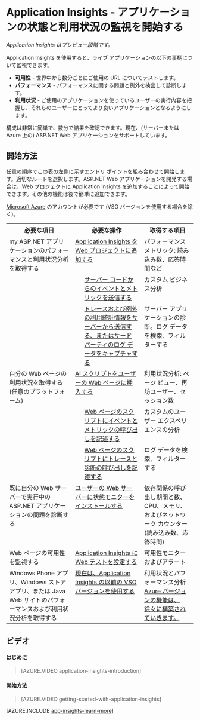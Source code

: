 ﻿<properties 
	pageTitle="Application Insights を使ってみる" 
	description="内部設置型または Microsoft Azure Web アプリケーションの使用状況、可用性、パフォーマンスを Application Insights で分析します。" 
	services="application-insights" 
	authors="alancameronwills" 
	manager="kamrani"/>

<tags 
	ms.service="application-insights" 
	ms.workload="tbd" 
	ms.tgt_pltfrm="ibiza" 
	ms.devlang="na" 
	ms.topic="article" 
	ms.date="2015-02-10" 
	ms.author="awills"/>

# Application Insights - アプリケーションの状態と利用状況の監視を開始する

*Application Insights はプレビュー段階です。*

Application Insights を使用すると、ライブ アプリケーションの以下の事柄について監視できます。

* **可用性** - 世界中から数分ごとにご使用の URL についてテストします。
* **パフォーマンス** - パフォーマンスに関する問題と例外を検出して診断します。
* **利用状況** - ご使用のアプリケーションを使っているユーザーの実行内容を把握し、それらのユーザーにとってより良いアプリケーションとなるようにします。

構成は非常に簡単で、数分で結果を確認できます。現在、(サーバーまたは Azure 上の) ASP.NET Web アプリケーションをサポートしています。


## 開始方法

任意の順序でこの表の左側に示すエントリ ポイントを組み合わせて開始します。適切なルートを選択します。ASP.NET Web アプリケーションを開発する場合は、Web プロジェクトに Application Insights を追加することによって開始できます。その他の機能は後で簡単に追加できます。

[Microsoft Azure](http://azure.com) のアカウントが必要です (VSO バージョンを使用する場合を除く)。

<table >
<tr valign="top"><th>必要な項目</th><th colspan="2">必要な操作</th><th>取得する項目</th></tr>
<tr valign="top"><td>my ASP.NET アプリケーションのパフォーマンスと利用状況分析を取得する</td><td colspan="2"><a href="../app-insights-start-monitoring-app-health-usage/">Application Insights を Web プロジェクトに追加する</a></td><td>パフォーマンス メトリック: 読み込み数、応答時間など</td></tr>
<tr valign="top"><td></td><td></td><td><a href="../app-insights-web-track-usage-custom-events-metrics/">サーバー コードからのイベントとメトリックを送信する</a></td><td>カスタム ビジネス分析</td></tr>
<tr valign="top"><td></td><td></td><td><a href="../app-insights-search-diagnostic-logs/">トレースおよび例外の利用統計情報をサーバーから送信する、またはサード パーティのログ データをキャプチャする</td><td>サーバー アプリケーションの診断。ログ データを検索、フィルターする</a></td></tr>
<tr valign="top"><td>自分の Web ページの利用状況を取得する (任意のプラットフォーム) </td><td colspan="2"><a href="../app-insights-web-track-usage/">AI スクリプトをユーザーの Web ページに挿入する</a></td><td>利用状況分析: ページ ビュー、再訪ユーザー、セッション数</td></tr>
<tr valign="top"><td></td><td>&nbsp;&nbsp;</td><td><a href="../app-insights-web-track-usage-custom-events-metrics/">Web ページのスクリプトにイベントとメトリックの呼び出しを記述する</a></td><td>カスタムのユーザー エクスペリエンスの分析</td></tr>
<tr valign="top"><td></td><td></td><td><a href="../app-insights-search-diagnostic-logs/">Web ページのスクリプトにトレースと診断の呼び出しを記述する</a></td><td>ログ データを検索、フィルターする</td></tr>
<tr valign="top"><td>既に自分の Web サーバーで実行中の ASP.NET アプリケーションの問題を診断する</td><td colspan="2"><a href="../app-insights-monitor-performance-live-website-now/">ユーザーの Web サーバーに状態モニターをインストールする</a></td><td>依存関係の呼び出し期間と数、CPU、メモリ、およびネットワーク カウンター (読み込み数、応答時間)</td></tr>
<tr valign="top"><td>Web ページの可用性を監視する</td><td colspan="2"><a href="../app-insights-monitor-web-app-availability/">Application Insights に Web テストを設定する</a></td><td>可用性モニターおよびアラート</td></tr>
<tr valign="top"><td>Windows Phone アプリ、Windows ストア アプリ、または Java Web サイトのパフォーマンスおよび利用状況分析を取得する</td><td colspan="2"><a href="http://msdn.microsoft.com/library/dn481095.aspx">現在は、Application Insights の以前の VSO バージョンを使用する</a></td><td>利用状況とパフォーマンス分析<a href="http://msdn.microsoft.com/library/dn793604.aspx">Azure バージョンの機能は、徐々に構築されていきます。</a></td></tr>
</table>


## <a name="video"></a>ビデオ

####  はじめに

> [AZURE.VIDEO application-insights-introduction]

#### 開始方法

> [AZURE.VIDEO getting-started-with-application-insights]




[AZURE.INCLUDE [app-insights-learn-more](../includes/app-insights-learn-more.md)]



<!--HONumber=46--> 
